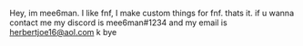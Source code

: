 Hey, im mee6man.
I like fnf, I make custom things for fnf.
thats it. 
if u wanna contact me my discord is mee6man#1234 and my email is herbertjoe16@aol.com
k bye
